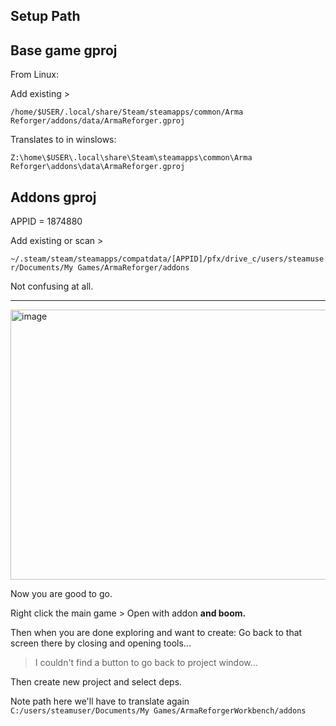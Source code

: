 ## Setup Path

## Base game gproj

From Linux:

Add existing >

`/home/$USER/.local/share/Steam/steamapps/common/Arma Reforger/addons/data/ArmaReforger.gproj`

Translates to in winslows:

`Z:\home\$USER\.local\share\Steam\steamapps\common\Arma Reforger\addons\data\ArmaReforger.gproj`

## Addons gproj 

APPID = 1874880

Add existing or scan >

`~/.steam/steam/steamapps/compatdata/[APPID]/pfx/drive_c/users/steamuser/Documents/My Games/ArmaReforger/addons`

Not confusing at all.

----

<img width="726" height="432" alt="image" src="https://github.com/user-attachments/assets/57ec48df-f2dd-4134-b385-c5a9958613d8" />


Now you are good to go.

Right click the main game > Open with addon **and boom.**

Then when you are done exploring and want to create: Go back to that screen there by closing and opening tools... 
> I couldn't find a button to go back to project window...

Then create new project and select deps.

Note path here we'll have to translate again `C:/users/steamuser/Documents/My Games/ArmaReforgerWorkbench/addons`
